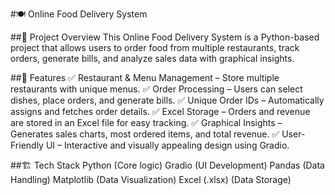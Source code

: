 #🍽️ Online Food Delivery System

##📌 Project Overview
This Online Food Delivery System is a Python-based project that allows users to order food from multiple restaurants, track orders, generate bills, and analyze sales data with graphical insights.

##🚀 Features
✅ Restaurant & Menu Management – Store multiple restaurants with unique menus.
✅ Order Processing – Users can select dishes, place orders, and generate bills.
✅ Unique Order IDs – Automatically assigns and fetches order details.
✅ Excel Storage – Orders and revenue are stored in an Excel file for easy tracking.
✅ Graphical Insights – Generates sales charts, most ordered items, and total revenue.
✅ User-Friendly UI – Interactive and visually appealing design using Gradio.

##🏗 Tech Stack
Python (Core logic)
Gradio (UI Development)
Pandas (Data Handling)
Matplotlib (Data Visualization)
Excel (.xlsx) (Data Storage)
